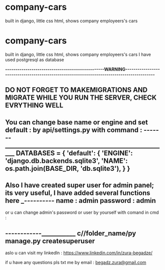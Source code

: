 # company-cars
built in django, little css html, shows company employeers's cars


# company-cars
built in django, little css html, shows company employeers's cars
I have used postgresql as database  


__-------------------------------------------------WARNING-------------------------------------------------------------------------------------------__

DO NOT FORGET TO MAKEMIGRATIONS AND MIGRATE WHILE YOU RUN THE SERVER, CHECK EVRYTHING WELL
-----------------------------------------------------------------------------------------------------------------------------------------------------


You can change  base name or engine  and set default  :  by api/settings.py with command :
__-------_______________________________________________________
DATABASES = {
    'default': {
        'ENGINE': 'django.db.backends.sqlite3',
        'NAME': os.path.join(BASE_DIR, 'db.sqlite3'),
    }
}
---------------------------------------------------


Also I have created super user for admin panel;
its very useful, I have added several functions here 
______----------_____
name : admin
password : admin
-----------------------

or u can change admin's password or user  by yourself with comand in cmd : 

__------------_____________
c//folder_name/py manage.py createsuperuser
----------------------------------------------




aslo u can visit my linkedln  : https://www.linkedin.com/in/zura-begadze/

if u have any questions pls txt me by email : begadz.zura@gmail.com
